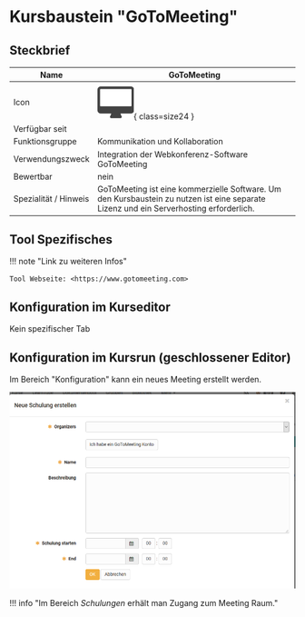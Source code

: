 # Kursbaustein "GoToMeeting"


## Steckbrief

Name | GoToMeeting
---------|----------
Icon | ![GoToMeeting Icon](assets/course_element_gotomeeting_icon.png){ class=size24  }
Verfügbar seit | 
Funktionsgruppe | Kommunikation und Kollaboration
Verwendungszweck | Integration der Webkonferenz-Software GoToMeeting
Bewertbar | nein
Spezialität / Hinweis | GoToMeeting ist eine kommerzielle Software. Um den Kursbaustein zu nutzen ist eine separate Lizenz und ein Serverhosting erforderlich.


 ## Tool Spezifisches
  
!!! note "Link zu weiteren Infos"

    Tool Webseite: <https://www.gotomeeting.com>  

## Konfiguration im Kurseditor 

Kein spezifischer Tab 

## Konfiguration im Kursrun (geschlossener Editor)

Im Bereich "Konfiguration" kann ein neues Meeting erstellt werden.

![gotomeeting_erstellen](assets/goto_meeting_erstellen.png)

!!! info "Im Bereich *Schulungen* erhält man Zugang zum Meeting Raum."

